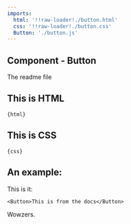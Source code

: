 ```yaml
---
imports: 
  html: '!!raw-loader!./button.html'
  css: '!!raw-loader!./button.css'
  Button: './button.js'
---
```


## Component - Button

The readme file

## This is HTML

```render html
{html}
```

## This is CSS

```render css
{css}
```

## An example:

This is it:

```render html
<Button>This is from the docs</Button>
```

Wowzers.

